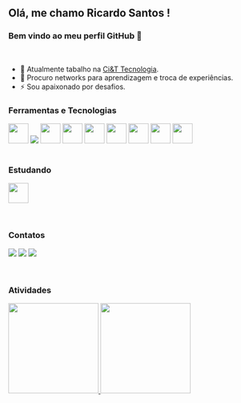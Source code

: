 ## Olá, me chamo Ricardo Santos ! 
### Bem vindo ao meu perfil GitHub 👋
&nbsp;
&nbsp;
&nbsp;
&nbsp;

- 🔭 Atualmente tabalho na  [Ci&T Tecnologia](https://ciandt.com/br/pt-br/home).
- 👯 Procuro networks para aprendizagem e troca de experiências.
- ⚡ Sou apaixonado por desafios.
&nbsp;
&nbsp;
&nbsp;
&nbsp;
&nbsp;
&nbsp;
&nbsp;
&nbsp;
### Ferramentas e Tecnologias
<img src="https://cdn.jsdelivr.net/gh/devicons/devicon/icons/git/git-original.svg" height="40"/>     <img src="https://cdn.jsdelivr.net/gh/devicons/devicon/icons/python/python-original.svg" />        <img src="https://cdn.jsdelivr.net/gh/devicons/devicon/icons/angularjs/angularjs-original.svg" height="40" />         <img src="https://cdn.jsdelivr.net/gh/devicons/devicon/icons/javascript/javascript-original.svg" height="40" />         <img src="https://cdn.jsdelivr.net/gh/devicons/devicon/icons/nextjs/nextjs-original.svg" height="40"/>          <img src="https://cdn.jsdelivr.net/gh/devicons/devicon/icons/django/django-plain.svg" height="40" />         <img src="https://cdn.jsdelivr.net/gh/devicons/devicon/icons/laravel/laravel-plain.svg" height="40" />           <img src="https://cdn.jsdelivr.net/gh/devicons/devicon/icons/php/php-original.svg" height="40" />       <img src="https://cdn.jsdelivr.net/gh/devicons/devicon/icons/react/react-original.svg" height="40" />    
&nbsp;
&nbsp;
&nbsp;
&nbsp;
&nbsp;
&nbsp;
&nbsp;
&nbsp;

### Estudando
<img src="https://cdn.jsdelivr.net/gh/devicons/devicon/icons/vuejs/vuejs-original-wordmark.svg" height="40"  />

&nbsp;
&nbsp;
&nbsp;
&nbsp;
&nbsp;
&nbsp;
&nbsp;
&nbsp;

### Contatos
<div>
<a href="https://www.instagram.com/richard.santos.31105/" target="_blank"><img src="https://img.shields.io/badge/-Instagram-%23E4405F?style=for-the-badge&logo=instagram&logoColor=white" target="_blank"></a>
<a href = "mailto:richard7santos@hotmail"><img src="https://img.shields.io/badge/Gmail-D14836?style=for-the-badge&logo=gmail&logoColor=white" target="_blank"></a>
<a href="https://www.linkedin.com/in/ricardojsantos1/" target="_blank"><img src="https://img.shields.io/badge/-LinkedIn-%230077B5?style=for-the-badge&logo=linkedin&logoColor=white" target="_blank"></a>   
</div>

&nbsp;
&nbsp;
&nbsp;
&nbsp;
&nbsp;
&nbsp;
&nbsp;
&nbsp;

### Atividades
<div>
<a href="https://github.com/richard7santos">
<img height="180em" src="https://github-readme-stats.vercel.app/api/top-langs/?username=richard7santos&layout=compact&langs_count=7&theme=dracula"/>
<img height="180em" src="https://github-readme-stats.vercel.app/api?username=richard7santos&show_icons=true&theme=dracula&include_all_commits=true&count_private=true"/>
</div>
